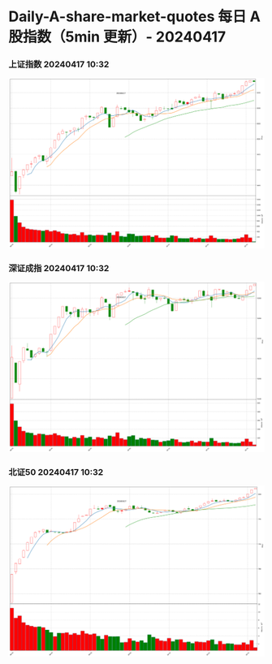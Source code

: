 
# Daily-A-share-market-quotes 每日 A 股指数（5min 更新）- 20240417

### 上证指数 20240417 10:32
![](./fig/2024/4/20240417-sh000001.png)

### 深证成指 20240417 10:32
![](./fig/2024/4/20240417-sz399001.png)

### 北证50 20240417 10:32
![](./fig/2024/4/20240417-bj899050.png)
